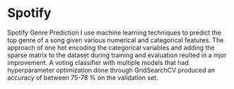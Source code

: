 # Spotify
Spotify Genre Prediction
I use machine learning techniques to predict the top genre of a song given various numerical and categorical features.
The approach of one hot encoding the categorical variables and adding the sparse matrix to the dataset during training and evaluation
reulted in a mjor improvement.
A voting classifier with multiple models that had hyperparameter optimization done through GridSearchCV produced an accuracy of between 75-78 % on the validation set.
